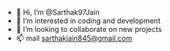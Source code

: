 - 👋 Hi, I’m @Sarthak97Jain
- 👀 I’m interested in coding and development 
- 💞️ I’m looking to collaborate on new projects
- 📫 mail sarthakjain845@gmail.com 

<!---
Sarthak97Jain/Sarthak97Jain is a ✨ special ✨ repository because its `README.md` (this file) appears on your GitHub profile.
You can click the Preview link to take a look at your changes.
--->
